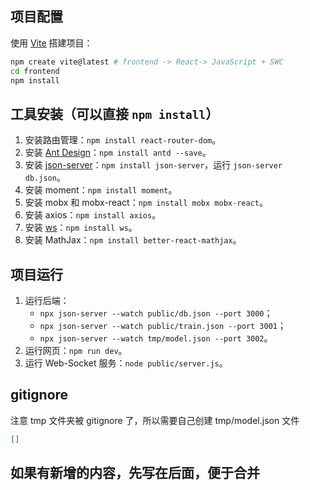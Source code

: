 ## 项目配置

使用 [Vite](https://vitejs.cn/vite3-cn/guide/) 搭建项目：
```bash
npm create vite@latest # frontend -> React-> JavaScript + SWC
cd frontend
npm install
```

## 工具安装（可以直接 `npm install`）

1. 安装路由管理：`npm install react-router-dom`。
2. 安装 [Ant Design](https://ant.design/docs/react/use-with-vite-cn)：`npm install antd --save`。
3. 安装 [json-server](https://www.npmjs.com/package/json-server)：`npm install json-server`，运行 `json-server db.json`。
4. 安装 moment：`npm install moment`。
5. 安装 mobx 和 mobx-react：`npm install mobx mobx-react`。
6. 安装 axios：`npm install axios`。
7. 安装 [ws](https://github.com/websockets/ws)：`npm install ws`。
8. 安装 MathJax：`npm install better-react-mathjax`。

## 项目运行

1. 运行后端：
   - `npx json-server --watch public/db.json --port 3000`； 
   - `npx json-server --watch public/train.json --port 3001`； 
   - `npx json-server --watch tmp/model.json --port 3002`。 
2. 运行网页：`npm run dev`。
3. 运行 Web-Socket 服务：`node public/server.js`。

## gitignore

注意 tmp 文件夹被 gitignore 了，所以需要自己创建 tmp/model.json 文件
```json
[]
```

## 如果有新增的内容，先写在后面，便于合并